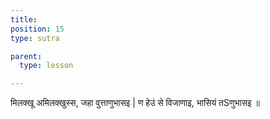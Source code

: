 ```yaml
---
title: 
position: 15
type: sutra

parent:
  type: lesson

---
```


मिलक्खू अमिलक्खुस्स, जहा वुत्ताणुभासइ |
ण हेउं से विजाणाइ, भासियं तSणुभासइ ॥